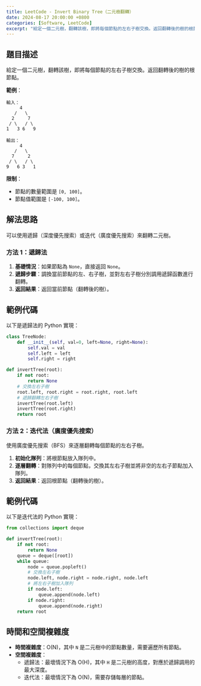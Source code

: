 ```yaml
---
title: LeetCode - Invert Binary Tree（二元樹翻轉）
date: 2024-08-17 20:00:00 +0800
categories: [Software, LeetCode]
excerpt: "給定一個二元樹，翻轉該樹，即將每個節點的左右子樹交換。返回翻轉後的樹的根節點。"
---
```


## 題目描述
給定一個二元樹，翻轉該樹，即將每個節點的左右子樹交換。返回翻轉後的樹的根節點。

**範例**：

```
輸入：
     4
   /   \
  2     7
 / \   / \
1   3 6   9

輸出：
     4
   /   \
  7     2
 / \   / \
9   6 3   1
```

**限制**：
- 節點的數量範圍是 `[0, 100]`。
- 節點值範圍是 `[-100, 100]`。

## 解法思路
可以使用遞歸（深度優先搜索）或迭代（廣度優先搜索）來翻轉二元樹。

### 方法 1：遞歸法
1. **基礎情況**：如果節點為 `None`，直接返回 `None`。
2. **遞歸步驟**：調換當前節點的左、右子樹，並對左右子樹分別調用遞歸函數進行翻轉。
3. **返回結果**：返回當前節點（翻轉後的樹）。

## 範例代碼

以下是遞歸法的 Python 實現：

```python
class TreeNode:
    def __init__(self, val=0, left=None, right=None):
        self.val = val
        self.left = left
        self.right = right

def invertTree(root):
    if not root:
        return None
    # 交換左右子樹
    root.left, root.right = root.right, root.left
    # 遞歸翻轉左右子樹
    invertTree(root.left)
    invertTree(root.right)
    return root
```

### 方法 2：迭代法（廣度優先搜索）
使用廣度優先搜索（BFS）來逐層翻轉每個節點的左右子樹。
1. **初始化隊列**：將根節點放入隊列中。
2. **逐層翻轉**：對隊列中的每個節點，交換其左右子樹並將非空的左右子節點加入隊列。
3. **返回結果**：返回根節點（翻轉後的樹）。

## 範例代碼

以下是迭代法的 Python 實現：

```python
from collections import deque

def invertTree(root):
    if not root:
        return None
    queue = deque([root])
    while queue:
        node = queue.popleft()
        # 交換左右子樹
        node.left, node.right = node.right, node.left
        # 將左右子樹加入隊列
        if node.left:
            queue.append(node.left)
        if node.right:
            queue.append(node.right)
    return root
```

## 時間和空間複雜度
- **時間複雜度**：O(N)，其中 `N` 是二元樹中的節點數量，需要遍歷所有節點。
- **空間複雜度**：
  - 遞歸法：最壞情況下為 O(H)，其中 `H` 是二元樹的高度，對應於遞歸調用的最大深度。
  - 迭代法：最壞情況下為 O(N)，需要存儲每層的節點。
